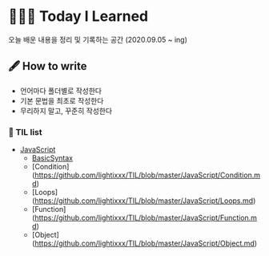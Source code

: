 # 👨🏽‍💻 Today I Learned

오늘 배운 내용을 정리 및 기록하는 공간 (2020.09.05 ~ ing)

## 🖋 How to write

- 언어마다 폴더별로 작성한다
- 기본 문법을 최초로 작성한다
- 무리하지 말고, 꾸준히 작성한다


### 📌 TIL list
 * [JavaScript](https://github.com/lightixxx/TIL/blob/master/JavaScript/JavaScript.md)
   - [BasicSyntax](https://github.com/lightixxx/TIL/blob/master/JavaScript/BasicSyntax.md)
   - [Condition] (https://github.com/lightixxx/TIL/blob/master/JavaScript/Condition.md)
   - [Loops] (https://github.com/lightixxx/TIL/blob/master/JavaScript/Loops.md)
   - [Function] (https://github.com/lightixxx/TIL/blob/master/JavaScript/Function.md)
   - [Object] (https://github.com/lightixxx/TIL/blob/master/JavaScript/Object.md)
